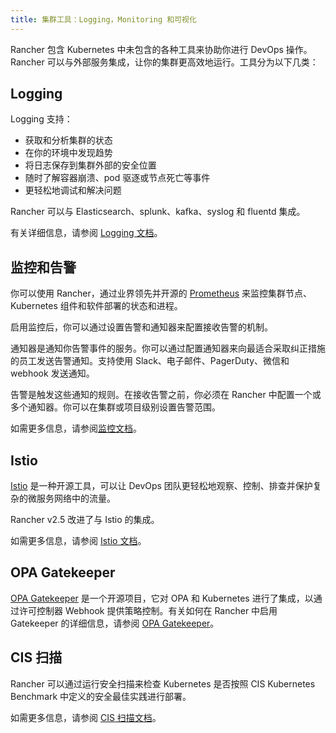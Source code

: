 ```yaml
---
title: 集群工具：Logging，Monitoring 和可视化
---
```


Rancher 包含 Kubernetes 中未包含的各种工具来协助你进行 DevOps 操作。Rancher 可以与外部服务集成，让你的集群更高效地运行。工具分为以下几类：


## Logging

Logging 支持：

- 获取和分析集群的状态
- 在你的环境中发现趋势
- 将日志保存到集群外部的安全位置
- 随时了解容器崩溃、pod 驱逐或节点死亡等事件
- 更轻松地调试和解决问题

Rancher 可以与 Elasticsearch、splunk、kafka、syslog 和 fluentd 集成。

有关详细信息，请参阅 [Logging 文档](../integrations-in-rancher/logging/logging.md)。
## 监控和告警

你可以使用 Rancher，通过业界领先并开源的 [Prometheus](https://prometheus.io/) 来监控集群节点、Kubernetes 组件和软件部署的状态和进程。

启用监控后，你可以通过设置告警和通知器来配置接收告警的机制。

通知器是通知你告警事件的服务。你可以通过配置通知器来向最适合采取纠正措施的员工发送告警通知。支持使用 Slack、电子邮件、PagerDuty、微信和 webhook 发送通知。

告警是触发这些通知的规则。在接收告警之前，你必须在 Rancher 中配置一个或多个通知器。你可以在集群或项目级别设置告警范围。

如需更多信息，请参阅[监控文档](../integrations-in-rancher/monitoring-and-alerting/monitoring-and-alerting.md)。

## Istio

[Istio](https://istio.io/) 是一种开源工具，可以让 DevOps 团队更轻松地观察、控制、排查并保护复杂的微服务网络中的流量。

Rancher v2.5 改进了与 Istio 的集成。

如需更多信息，请参阅 [Istio 文档](../integrations-in-rancher/istio/istio.md)。
## OPA Gatekeeper

[OPA Gatekeeper](https://github.com/open-policy-agent/gatekeeper) 是一个开源项目，它对 OPA 和 Kubernetes 进行了集成，以通过许可控制器 Webhook 提供策略控制。有关如何在 Rancher 中启用 Gatekeeper 的详细信息，请参阅 [OPA Gatekeeper](../integrations-in-rancher/opa-gatekeeper.md)。

## CIS 扫描

Rancher 可以通过运行安全扫描来检查 Kubernetes 是否按照 CIS Kubernetes Benchmark 中定义的安全最佳实践进行部署。

如需更多信息，请参阅 [CIS 扫描文档](../how-to-guides/advanced-user-guides/cis-scan-guides/cis-scan-guides.md)。
